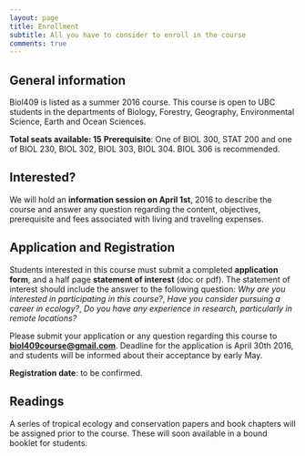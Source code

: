 ```yaml
---
layout: page
title: Enrollment 
subtitle: All you have to consider to enroll in the course
comments: true
---
```

## General information

Biol409 is listed as a summer 2016 course. This course is open to UBC students in the departments of Biology,  Forestry, Geography, Environmental Science, Earth and Ocean Sciences. 

**Total seats available: 15**
**Prerequisite**: One of BIOL 300, STAT 200 and one of BIOL 230, BIOL 302, BIOL 303, BIOL 304. BIOL 306 is recommended.

## Interested? 
 We will hold an **information session on April 1st**, 2016 to describe the course and answer any question regarding the content, objectives, prerequisite and fees associated with living and traveling expenses.


## Application and Registration 

Students interested in this course must submit a completed **application form**, and a half page **statement of interest** (doc or pdf). The statement of interest should include the answer to the following question: _Why are you interested in participating in this course?_, _Have you consider pursuing a career in ecology?_, _Do you have any experience in research, particularly in remote locations?_ 

Please submit your application or any question regarding this course to **biol409course@gmail.com**. Deadline for the application is April 30th 2016, and students will be informed about their acceptance by early May.

**Registration date**: to be confirmed.


## Readings
A series of tropical ecology and conservation papers and book chapters will be assigned prior to the course. These will soon available in a bound booklet for students.
